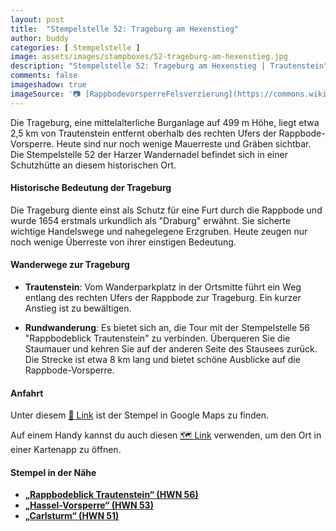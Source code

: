 ```yaml
---
layout: post
title:  "Stempelstelle 52: Trageburg am Hexenstieg"
author: buddy
categories: [ Stempelstelle ]
image: assets/images/stampboxes/52-trageburg-am-hexenstieg.jpg
description: "Stempelstelle 52: Trageburg am Hexenstieg | Trautenstein"
comments: false
imageshadow: true
imageSource: '📷 [RappbodevorsperreFelsverzierung](https://commons.wikimedia.org/wiki/File:RappbodevorsperreFelsverzierung.jpg) von <a href="//commons.wikimedia.org/wiki/User:Kassandro" title="User:Kassandro">Kassandro</a> unter Lizenz [CC BY-SA 3.0](https://creativecommons.org/licenses/by-sa/3.0)'
---
```


Die Trageburg, eine mittelalterliche Burganlage auf 499 m Höhe, liegt etwa 2,5 km von Trautenstein entfernt oberhalb des rechten Ufers der Rappbode-Vorsperre. Heute sind nur noch wenige Mauerreste und Gräben sichtbar. Die Stempelstelle 52 der Harzer Wandernadel befindet sich in einer Schutzhütte an diesem historischen Ort.

#### Historische Bedeutung der Trageburg

Die Trageburg diente einst als Schutz für eine Furt durch die Rappbode und wurde 1654 erstmals urkundlich als "Draburg" erwähnt. Sie sicherte wichtige Handelswege und nahegelegene Erzgruben. Heute zeugen nur noch wenige Überreste von ihrer einstigen Bedeutung.

#### Wanderwege zur Trageburg

- **Trautenstein**: Vom Wanderparkplatz in der Ortsmitte führt ein Weg entlang des rechten Ufers der Rappbode zur Trageburg. Ein kurzer Anstieg ist zu bewältigen.

- **Rundwanderung**: Es bietet sich an, die Tour mit der Stempelstelle 56 "Rappbodeblick Trautenstein" zu verbinden. Überqueren Sie die Staumauer und kehren Sie auf der anderen Seite des Stausees zurück. Die Strecke ist etwa 8 km lang und bietet schöne Ausblicke auf die Rappbode-Vorsperre.

#### Anfahrt

Unter diesem [📍 Link](https://www.google.com/maps/dir/?api=1&origin=&destination=51.70275%2C%2010.79121) ist der Stempel in Google Maps zu finden.

<div class="android-only">
  Auf einem Handy kannst du auch diesen 
  <a href="geo:51.70275,10.79121">🗺️ Link</a> 
  verwenden, um den Ort in einer Kartenapp zu öffnen.
  <p></p>
</div>

#### Stempel in der Nähe

- [**„Rappbodeblick Trautenstein“ (HWN 56)**](/stempelstelle-56-rappbodeblick-trautenstein)
- [**„Hassel-Vorsperre“ (HWN 53)**](/stempelstelle-53-hassel-vorsperre)
- [**„Carlsturm“ (HWN 51)**](/stempelstelle-51-carlsturm)
